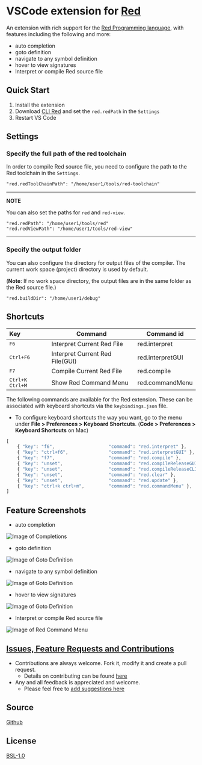 # VSCode extension for [Red](https://www.red-lang.org/)

An extension with rich support for the [Red Programming language](https://www.red-lang.org/), with features including the following and more:

* auto completion
* goto definition
* navigate to any symbol definition
* hover to view signatures
* Interpret or compile Red source file

## Quick Start

1. Install the extension
2. Download [CLI Red](https://www.red-lang.org/p/download.html) and set the `red.redPath` in the `Settings`
3. Restart VS Code 

## Settings

### Specify the full path of the red toolchain

In order to compile Red source file, you need to configure the path to the Red toolchain in the `Settings`.

```
"red.redToolChainPath": "/home/user1/tools/red-toolchain"
```

---
**NOTE**

You can also set the paths for `red` and `red-view`.

```
"red.redPath": "/home/user1/tools/red"
"red.redViewPath": "/home/user1/tools/red-view"
```

---

### Specify the output folder

You can also configure the directory for output files of the compiler. The current work space (project) directory is used by default.

(**Note**: If no work space directory, the output files are in the same folder as the Red source file.)


  ```
  "red.buildDir": "/home/user1/debug"
  ```

## Shortcuts

| Key                       | Command                           | Command id         |
| :------------------------ | --------------------------------- | ------------------ |
| <kbd>F6</kbd>             | Interpret Current Red File        | red.interpret      |
| <kbd>Ctrl+F6</kbd>        | Interpret Current Red File(GUI)   | red.interpretGUI   |
| <kbd>F7</kbd>             | Compile Current Red File          | red.compile        |
| <kbd>Ctrl+K Ctrl+M</kbd>  | Show Red Command Menu             | red.commandMenu    |


The following commands are available for the Red extension. These can be associated with keyboard shortcuts via the `keybindings.json` file.
* To configure keyboard shortcuts the way you want, go to the menu under **File > Preferences > Keyboard Shortcuts**. (**Code > Preferences > Keyboard Shortcuts** on Mac)

```javascript
[
    { "key": "f6",                    "command": "red.interpret" },
    { "key": "ctrl+f6",               "command": "red.interpretGUI" },
    { "key": "f7",                    "command": "red.compile" },
    { "key": "unset",                 "command": "red.compileReleaseGUI" },
    { "key": "unset",                 "command": "red.compileReleaseCLI" },
    { "key": "unset",                 "command": "red.clear" },
    { "key": "unset",                 "command": "red.update" },
    { "key": "ctrl+k ctrl+m",         "command": "red.commandMenu" },
]
```

## Feature Screenshots

* auto completion

![Image of Completions](https://raw.githubusercontent.com/red/VScode-extension/0.4.1/images/completion.gif)

* goto definition

![Image of Goto Definition](https://raw.githubusercontent.com/red/VScode-extension/0.4.1/images/goto-definition.gif)

* navigate to any symbol definition

![Image of Goto Definition](https://raw.githubusercontent.com/red/VScode-extension/0.4.1/images/goto-symbols.gif)

* hover to view signatures

![Image of Goto Definition](https://raw.githubusercontent.com/red/VScode-extension/0.4.1/images/hover.gif)

* Interpret or compile Red source file

![Image of Red Command Menu](https://raw.githubusercontent.com/red/VScode-extension/0.4.1/images/redmenu.gif)


## [Issues, Feature Requests and Contributions](https://github.com/red/VScode-extension/issues)

* Contributions are always welcome. Fork it, modify it and create a pull request.
  + Details on contributing can be found [here](https://github.com/red/VScode-extension/wiki/Contribution) 
* Any and all feedback is appreciated and welcome.
  * Please feel free to [add suggestions here](https://github.com/red/VScode-extension/issues)

## Source

[Github](https://github.com/red/VScode-extension)
​                
## License

[BSL-1.0](https://raw.githubusercontent.com/red/VScode-extension/master/LICENSE)
